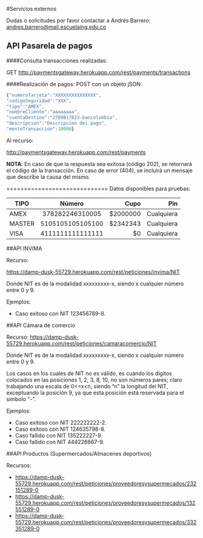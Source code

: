 
#Servicios externos

Dudas o solicitudes por favor contactar a Andrés Barrero: [andres.barrero@mail.escuelaing.edu.co](mailto:andres.barrero@mail.escuelaing.edu.co)

## API Pasarela de pagos


####Consulta transacciones realizadas:

GET http://paymentsgateway.herokuapp.com/rest/payments/transactions

####Realización de pagos:
POST con un objeto jSON:

```javascript
{"numeroTarjeta":"XXXXXXXXXXXXXXX",
"codigoSeguridad":"XXX",
"tipo":"AMEX",
"nombreCliente":"aaaaaaaa",
"cuentaDestino":"2789817823-bancolombia",
"descripcion":"Descripcion del pago",
"montoTransaccion":10000}
```

Al recurso:

http://paymentsgateway.herokuapp.com/rest/payments
 
__NOTA__:
En caso de que la respuesta sea exitosa (código 202), se retornará el código de la transacción.
En caso de error (404), se incluirá un mensaje que describe la causa del mismo.
  
=============================
Datos disponibles para pruebas:


| TIPO        | Número           | Cupo  | Pin |
| ------------- |:-------------:| -----:|-----:|
| AMEX      | 378282246310005 | $2000000  | Cualquiera | 
| MASTER      | 5105105105105100      |   $2342343 | Cualquiera     |
| VISA | 4111111111111111      |    $0 |  Cualquiera    |



##API INVIMA

Recurso: 

https://damp-dusk-55729.herokuapp.com/rest/peticiones/invima/NIT

Donde NIT es de la modalidad xxxxxxxxx-x, siendo x cualquier número entre 0 y 9.

Ejemplos:
 * Caso exitoso con NIT 123456789-8.

##API Cámara de comercio

Recurso:
https://damp-dusk-55729.herokuapp.com/rest/peticiones/camaracomercio/NIT

Donde NIT es de la modalidad xxxxxxxxx-x, siendo x cualquier número entre 0 y 9.

Los casos en los cuales de NIT no es válido, es cuando los dígitos colocados en las posiciones 1, 2, 3, 8, 10, no son números pares; claro trabajando una escala de 0<=x<n, siendo “n” la longitud del NIT, exceptuando la posición 9, ya que esta posición está reservada para el símbolo "-".

Ejemplos:
  * Caso exitoso con NIT 222222222-2.
  * Caso exitoso con NIT 124635798-8.
  * Caso fallido con NIT 135222227-9.
  * Caso fallido con NIT 444226667-9.


##API Productos (Supermercados/Almacenes deportivos)

Recursos:

* https://damp-dusk-55729.herokuapp.com/rest/peticiones/proveedoresysupermecados/232151289-0
* https://damp-dusk-55729.herokuapp.com/rest/peticiones/proveedoresysupermecados/132551289-0
* https://damp-dusk-55729.herokuapp.com/rest/peticiones/proveedoresysupermecados/332351289-0

